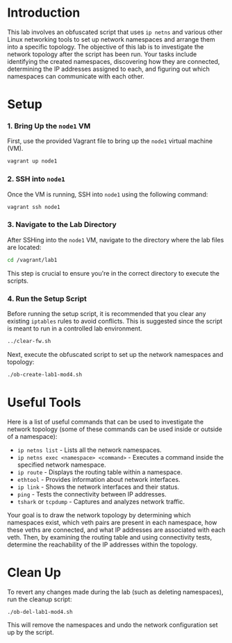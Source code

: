 # Introduction

This lab involves an obfuscated script that uses `ip netns` and various other Linux networking tools to set up network namespaces and arrange them into a specific topology. The objective of this lab is to investigate the network topology after the script has been run. Your tasks include identifying the created namespaces, discovering how they are connected, determining the IP addresses assigned to each, and figuring out which namespaces can communicate with each other.

# Setup

### 1. Bring Up the `node1` VM

First, use the provided Vagrant file to bring up the `node1` virtual machine (VM).

```bash
vagrant up node1
```

### 2. SSH into `node1`

Once the VM is running, SSH into `node1` using the following command:

```bash
vagrant ssh node1
```

### 3. Navigate to the Lab Directory

After SSHing into the `node1` VM, navigate to the directory where the lab files are located:

```bash
cd /vagrant/lab1
```

This step is crucial to ensure you're in the correct directory to execute the scripts.

### 4. Run the Setup Script

Before running the setup script, it is recommended that you clear any existing `iptables` rules to avoid conflicts. This is suggested since the script is meant to run in a controlled lab environment.

```bash
../clear-fw.sh
```

Next, execute the obfuscated script to set up the network namespaces and topology:

```bash
./ob-create-lab1-mod4.sh
```

# Useful Tools

Here is a list of useful commands that can be used to investigate the network topology (some of these commands can be used inside or outside of a namespace):

- `ip netns list` - Lists all the network namespaces.
- `ip netns exec <namespace> <command>` - Executes a command inside the specified network namespace.
- `ip route` - Displays the routing table within a namespace.
- `ethtool` - Provides information about network interfaces.
- `ip link` - Shows the network interfaces and their status.
- `ping` - Tests the connectivity between IP addresses.
- `tshark` or `tcpdump` - Captures and analyzes network traffic.

Your goal is to draw the network topology by determining which namespaces exist, which veth pairs are present in each namespace, how these veths are connected, and what IP addresses are associated with each veth. Then, by examining the routing table and using connectivity tests, determine the reachability of the IP addresses within the topology.

# Clean Up

To revert any changes made during the lab (such as deleting namespaces), run the cleanup script:

```bash
./ob-del-lab1-mod4.sh
```

This will remove the namespaces and undo the network configuration set up by the script.

